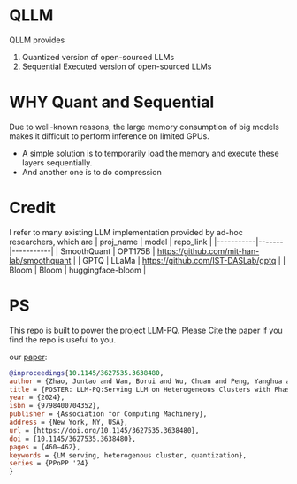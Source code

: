 # QLLM
QLLM provides
1. Quantized version of open-sourced LLMs
2. Sequential Executed version of open-sourced LLMs

# WHY Quant and Sequential
Due to well-known reasons, the large memory consumption of big models makes it difficult to perform inference on limited GPUs. 
- A simple solution is to temporarily load the memory and execute these layers sequentially.
- And another one is to do compression

# Credit
I refer to many existing LLM implementation provided by ad-hoc researchers, which are
| proj_name | model | repo_link |
|-----------|-------|-----------|
| SmoothQuant | OPT175B | https://github.com/mit-han-lab/smoothquant |
| GPTQ | LLaMa | https://github.com/IST-DASLab/gptq |
| Bloom | Bloom | huggingface-bloom |

# PS
This repo is built to power the project LLM-PQ. Please Cite the paper if you find the repo is useful to you.

our [paper](https://dl.acm.org/doi/10.1145/3627535.3638480):
```bibtex
@inproceedings{10.1145/3627535.3638480,
author = {Zhao, Juntao and Wan, Borui and Wu, Chuan and Peng, Yanghua and Lin, Haibin},
title = {POSTER: LLM-PQ:Serving LLM on Heterogeneous Clusters with Phase-Aware Partition and Adaptive Quantization},
year = {2024},
isbn = {9798400704352},
publisher = {Association for Computing Machinery},
address = {New York, NY, USA},
url = {https://doi.org/10.1145/3627535.3638480},
doi = {10.1145/3627535.3638480},
pages = {460–462},
keywords = {LM serving, heterogenous cluster, quantization},
series = {PPoPP '24}
}
```